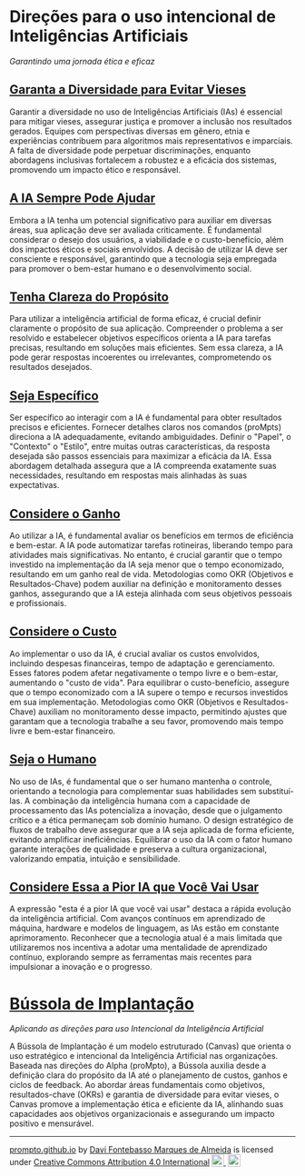 # Direções para o uso intencional de Inteligências Artificiais
*Garantindo uma jornada ética e eficaz*

## [Garanta a Diversidade para Evitar Vieses](garanta-a-diversidade.md)

Garantir a diversidade no uso de Inteligências Artificiais (IAs) é essencial para mitigar vieses, assegurar justiça e promover a inclusão nos resultados gerados. Equipes com perspectivas diversas em gênero, etnia e experiências contribuem para algoritmos mais representativos e imparciais. A falta de diversidade pode perpetuar discriminações, enquanto abordagens inclusivas fortalecem a robustez e a eficácia dos sistemas, promovendo um impacto ético e responsável.

## [A IA Sempre Pode Ajudar](a-ia-sempre-pode-ajudar.md)

Embora a IA tenha um potencial significativo para auxiliar em diversas áreas, sua aplicação deve ser avaliada criticamente. É fundamental considerar o desejo dos usuários, a viabilidade e o custo-benefício, além dos impactos éticos e sociais envolvidos. A decisão de utilizar IA deve ser consciente e responsável, garantindo que a tecnologia seja empregada para promover o bem-estar humano e o desenvolvimento social.

## [Tenha Clareza do Propósito](tenha-clareza-do-proposito.md)

Para utilizar a inteligência artificial de forma eficaz, é crucial definir claramente o propósito de sua aplicação. Compreender o problema a ser resolvido e estabelecer objetivos específicos orienta a IA para tarefas precisas, resultando em soluções mais eficientes. Sem essa clareza, a IA pode gerar respostas incoerentes ou irrelevantes, comprometendo os resultados desejados.  

## [Seja Específico](seja-especifico.md)

Ser específico ao interagir com a IA é fundamental para obter resultados precisos e eficientes. Fornecer detalhes claros nos comandos (proMpts) direciona a IA adequadamente, evitando ambiguidades. Definir o "Papel", o "Contexto" o "Estilo", entre muitas outras características, da resposta desejada são passos essenciais para maximizar a eficácia da IA. Essa abordagem detalhada assegura que a IA compreenda exatamente suas necessidades, resultando em respostas mais alinhadas às suas expectativas.  

## [Considere o Ganho](considere-o-ganho.md)

Ao utilizar a IA, é fundamental avaliar os benefícios em termos de eficiência e bem-estar. A IA pode automatizar tarefas rotineiras, liberando tempo para atividades mais significativas. No entanto, é crucial garantir que o tempo investido na implementação da IA seja menor que o tempo economizado, resultando em um ganho real de vida. Metodologias como OKR (Objetivos e Resultados-Chave) podem auxiliar na definição e monitoramento desses ganhos, assegurando que a IA esteja alinhada com seus objetivos pessoais e profissionais.  

## [Considere o Custo](considere-o-custo.md)

Ao implementar o uso da IA, é crucial avaliar os custos envolvidos, incluindo despesas financeiras, tempo de adaptação e gerenciamento. Esses fatores podem afetar negativamente o tempo livre e o bem-estar, aumentando o "custo de vida". Para equilibrar o custo-benefício, assegure que o tempo economizado com a IA supere o tempo e recursos investidos em sua implementação. Metodologias como OKR (Objetivos e Resultados-Chave) auxiliam no monitoramento desse impacto, permitindo ajustes que garantam que a tecnologia trabalhe a seu favor, promovendo mais tempo livre e bem-estar financeiro.

## [Seja o Humano](seja-o-humano.md)

No uso de IAs, é fundamental que o ser humano mantenha o controle, orientando a tecnologia para complementar suas habilidades sem substituí-las. A combinação da inteligência humana com a capacidade de processamento das IAs potencializa a inovação, desde que o julgamento crítico e a ética permaneçam sob domínio humano. O design estratégico de fluxos de trabalho deve assegurar que a IA seja aplicada de forma eficiente, evitando amplificar ineficiências. Equilibrar o uso da IA com o fator humano garante interações de qualidade e preserva a cultura organizacional, valorizando empatia, intuição e sensibilidade.

## [Considere Essa a Pior IA que Você Vai Usar](considere-essa-a-pior-IA.md)

A expressão "esta é a pior IA que você vai usar" destaca a rápida evolução da inteligência artificial. Com avanços contínuos em aprendizado de máquina, hardware e modelos de linguagem, as IAs estão em constante aprimoramento. Reconhecer que a tecnologia atual é a mais limitada que utilizaremos nos incentiva a adotar uma mentalidade de aprendizado contínuo, explorando sempre as ferramentas mais recentes para impulsionar a inovação e o progresso.

# [Bússola de Implantação](bussola.md)
*Aplicando as direções para uso Intencional da Inteligência Artificial*

A Bússola de Implantação é um modelo estruturado (Canvas) que orienta o uso estratégico e intencional da Inteligência Artificial nas organizações. Baseada nas direções do Alpha (proMpto), a Bússola auxilia desde a definição clara do propósito da IA até o planejamento de custos, ganhos e ciclos de feedback. Ao abordar áreas fundamentais como objetivos, resultados-chave (OKRs) e garantia de diversidade para evitar vieses, o Canvas promove a implementação ética e eficiente da IA, alinhando suas capacidades aos objetivos organizacionais e assegurando um impacto positivo e mensurável.

<hr>
<p xmlns:cc="http://creativecommons.org/ns#" xmlns:dct="http://purl.org/dc/terms/"><a property="dct:title" rel="cc:attributionURL" href="https://davifma.github.io/proMpto/">prompto.github.io</a> by <a rel="cc:attributionURL dct:creator" property="cc:attributionName" href="http://linkedin.com/in/davifma">Davi Fontebasso Marques de Almeida</a> is licensed under <a href="https://creativecommons.org/licenses/by/4.0/?ref=chooser-v1" target="_blank" rel="license noopener noreferrer" style="display:inline-block;">Creative Commons Attribution 4.0 International<img style="height:22px!important;margin-left:3px;vertical-align:text-bottom;" src="https://mirrors.creativecommons.org/presskit/icons/cc.svg?ref=chooser-v1" alt=""> <img style="height:22px!important;margin-left:3px;vertical-align:text-bottom;" src="https://mirrors.creativecommons.org/presskit/icons/by.svg?ref=chooser-v1" alt=""></a></p>

